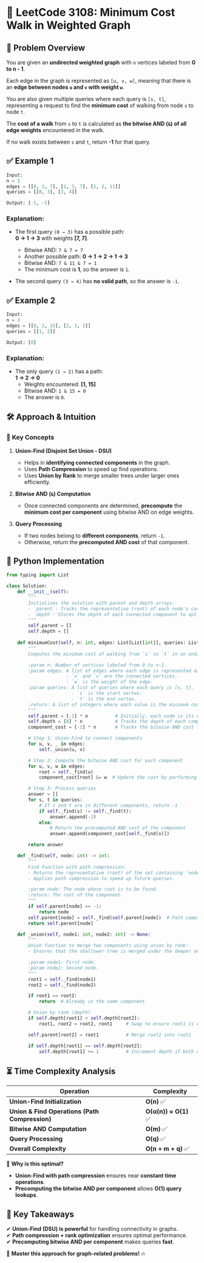 # 🌉 **LeetCode 3108: Minimum Cost Walk in Weighted Graph**  

## 📌 **Problem Overview**  

You are given an **undirected weighted graph** with `n` vertices labeled from **0 to n - 1**.  

Each edge in the graph is represented as `[u, v, w]`, meaning that there is an **edge between nodes `u` and `v` with weight `w`**.  

You are also given multiple queries where each query is `[s, t]`, representing a request to find the **minimum cost** of walking from node `s` to node `t`.

The **cost of a walk** from `s` to `t` is calculated as **the bitwise AND (`&`) of all edge weights** encountered in the walk.

If no walk exists between `s` and `t`, return **-1** for that query.

## ✅ **Example 1**  

```python
Input: 
n = 5
edges = [[0, 1, 7], [1, 3, 7], [1, 2, 11]]
queries = [[0, 3], [3, 4]]

Output: [-1, -1]
```

### **Explanation:**  
- The first query `(0 → 3)` has a possible path:  
  **0 → 1 → 3** with weights **[7, 7]**.  
  - Bitwise AND: `7 & 7 = 7`
  - Another possible path: **0 → 1 → 2 → 1 → 3**  
  - Bitwise AND: `7 & 11 & 7 = 1`  
  - The minimum cost is **1**, so the answer is `1`.  

- The second query `(3 → 4)` has **no valid path**, so the answer is `-1`.

## ✅ **Example 2**  

```python
Input: 
n = 3
edges = [[0, 2, 15], [2, 1, 1]]
queries = [[1, 2]]

Output: [0]
```

### **Explanation:**  
- The only query `(1 → 2)` has a path:  
  **1 → 2 → 0**  
  - Weights encountered: **[1, 15]**  
  - Bitwise AND: `1 & 15 = 0`  
  - The answer is `0`.

## 🛠 **Approach & Intuition**  

### 🔹 **Key Concepts**
1. **Union-Find (Disjoint Set Union - DSU)**  
   - Helps in **identifying connected components** in the graph.
   - Uses **Path Compression** to speed up find operations.
   - Uses **Union by Rank** to merge smaller trees under larger ones efficiently.

2. **Bitwise AND (`&`) Computation**  
   - Once connected components are determined, **precompute** the **minimum cost per component** using bitwise AND on edge weights.

3. **Query Processing**  
   - If two nodes belong to **different components**, return `-1`.
   - Otherwise, return the **precomputed AND cost** of that component.

## 📝 **Python Implementation**  

```python
from typing import List

class Solution:
    def __init__(self):
        """
        Initialises the solution with parent and depth arrays.
        - `parent`: Tracks the representative (root) of each node's connected component.
        - `depth`: Stores the depth of each connected component to optimize union operations.
        """
        self.parent = []
        self.depth = []
    
    def minimumCost(self, n: int, edges: List[List[int]], queries: List[List[int]]) -> List[int]:
        """
        Computes the minimum cost of walking from `s` to `t` in an undirected graph.

        :param n: Number of vertices labeled from 0 to n-1.
        :param edges: A list of edges where each edge is represented as [u, v, w].
                      - `u` and `v` are the connected vertices.
                      - `w` is the weight of the edge.
        :param queries: A list of queries where each query is [s, t].
                        - `s` is the start vertex.
                        - `t` is the end vertex.
        :return: A list of integers where each value is the minimum cost for the respective query.
        """
        self.parent = [-1] * n          # Initially, each node is its own parent (disjoint set)
        self.depth = [0] * n            # Tracks the depth of each component
        component_cost = [-1] * n       # Tracks the bitwise AND cost for each component

        # Step 1: Union-Find to connect components
        for u, v, _ in edges:
            self._union(u, v)

        # Step 2: Compute the bitwise AND cost for each component
        for u, v, w in edges:
            root = self._find(u)
            component_cost[root] &= w  # Update the cost by performing AND operation

        # Step 3: Process queries
        answer = []
        for s, t in queries:
            # If s and t are in different components, return -1
            if self._find(s) != self._find(t):
                answer.append(-1)
            else:
                # Return the precomputed AND cost of the component
                answer.append(component_cost[self._find(s)])

        return answer

    def _find(self, node: int) -> int:
        """
        Find function with path compression:
        - Returns the representative (root) of the set containing `node`.
        - Applies path compression to speed up future queries.

        :param node: The node whose root is to be found.
        :return: The root of the component.
        """
        if self.parent[node] == -1:
            return node
        self.parent[node] = self._find(self.parent[node])  # Path compression
        return self.parent[node]

    def _union(self, node1: int, node2: int) -> None:
        """
        Union function to merge two components using union by rank:
        - Ensures that the shallower tree is merged under the deeper one.

        :param node1: First node.
        :param node2: Second node.
        """
        root1 = self._find(node1)
        root2 = self._find(node2)

        if root1 == root2:
            return  # Already in the same component

        # Union by rank (depth)
        if self.depth[root1] < self.depth[root2]:
            root1, root2 = root2, root1     # Swap to ensure root1 is deeper

        self.parent[root2] = root1          # Merge root2 into root1

        if self.depth[root1] == self.depth[root2]:
            self.depth[root1] += 1          # Increment depth if both were equal

```

## ⏳ **Time Complexity Analysis**  

| Operation | Complexity |
|-----------|------------|
| **Union-Find Initialization** | **O(n)** ✅ |
| **Union & Find Operations (Path Compression)** | **O(α(n)) ≈ O(1)** ✅ |
| **Bitwise AND Computation** | **O(m)** ✅ |
| **Query Processing** | **O(q)** ✅ |
| **Overall Complexity** | **O(n + m + q)** ✅ |

🔹 **Why is this optimal?**  
- **Union-Find with path compression** ensures near **constant time operations**.  
- **Precomputing the bitwise AND per component** allows **O(1) query lookups**.  

## 🎯 **Key Takeaways**  
✔ **Union-Find (DSU) is powerful** for handling connectivity in graphs.  
✔ **Path compression + rank optimization** ensures optimal performance.  
✔ **Precomputing bitwise AND per component** makes queries **fast**.  

🚀 **Master this approach for graph-related problems!** 🔥